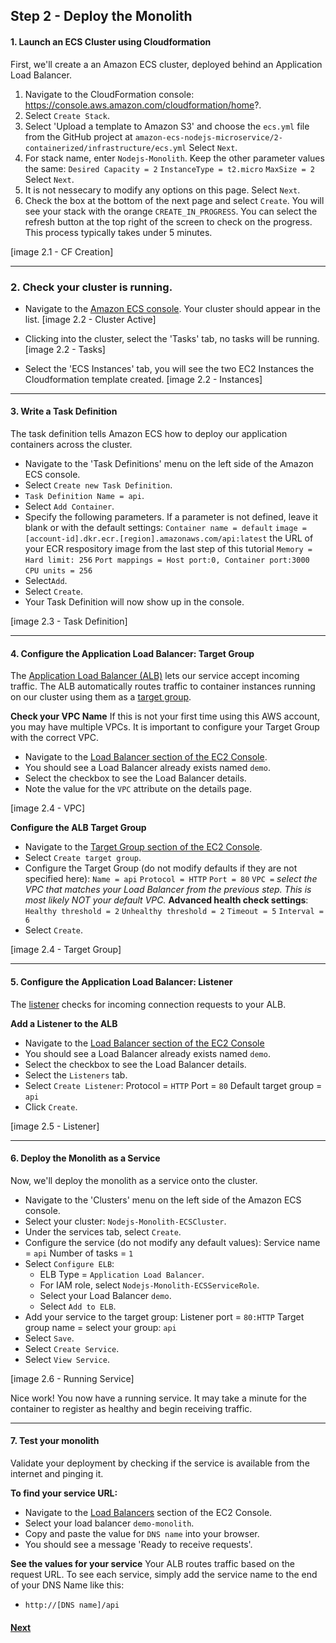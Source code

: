 ## Step 2 - Deploy the Monolith

#### 1. Launch an ECS Cluster using Cloudformation
First, we'll create a an Amazon ECS cluster, deployed behind an Application Load Balancer.

1. Navigate to the CloudFormation console: https://console.aws.amazon.com/cloudformation/home?.
2. Select `Create Stack`.
3. Select 'Upload a template to Amazon S3' and choose the `ecs.yml` file from the GitHub project at `amazon-ecs-nodejs-microservice/2-containerized/infrastructure/ecs.yml`
Select `Next`.
4. For stack name, enter `Nodejs-Monolith`.
Keep the other parameter values the same:
`Desired Capacity = 2`
`InstanceType = t2.micro`
`MaxSize = 2`
Select `Next`.
5. It is not nessecary to modify any options on this page. Select `Next`.
6. Check the box at the bottom of the next page and select `Create`.
You will see your stack with the orange `CREATE_IN_PROGRESS`. You can select the refresh button at the top right of the screen to check on the progress. This process typically takes under 5 minutes.

[image 2.1 - CF Creation]

----
### 2. Check your cluster is running.

* Navigate to the [Amazon ECS console](https://console.aws.amazon.com/ecs/home?). Your cluster should appear in the list.
[image 2.2 - Cluster Active]

* Clicking into the cluster, select the 'Tasks' tab, no tasks will be running.
[image 2.2 - Tasks]

* Select the 'ECS Instances' tab, you will see the two EC2 Instances the Cloudformation template created.
[image 2.2 - Instances]

---
#### 3. Write a Task Definition
The task definition tells Amazon ECS how to deploy our application containers across the cluster.

* Navigate to the 'Task Definitions' menu on the left side of the Amazon ECS console.
* Select `Create new Task Definition`.
* `Task Definition Name = api`.
* Select `Add Container`.
* Specify the following parameters. If a parameter is not defined, leave it blank or with the default settings:
`Container name = default`
`image = [account-id].dkr.ecr.[region].amazonaws.com/api:latest` the URL of your ECR respository image from the last step of this tutorial
`Memory = Hard limit: 256`
`Port mappings = Host port:0, Container port:3000`
`CPU units = 256`
* Select`Add`.
* Select `Create`.
* Your Task Definition will now show up in the console.

[image 2.3 - Task Definition]

---
#### 4. Configure the Application Load Balancer: Target Group
The [Application Load Balancer (ALB)](http://docs.aws.amazon.com/elasticloadbalancing/latest/application/introduction.html) lets our service accept incoming traffic. The ALB automatically routes traffic to container instances running on our cluster using them as a [target group](http://docs.aws.amazon.com/elasticloadbalancing/latest/application/load-balancer-target-groups.html).

**Check your VPC Name**
If this is not your first time using this AWS account, you may have multiple VPCs. It is important to configure your Target Group with the correct VPC.
* Navigate to the [Load Balancer section of the EC2 Console](https://console.aws.amazon.com/ec2/v2/home?#LoadBalancers:).
* You should see a Load Balancer already exists named `demo`.
* Select the checkbox to see the Load Balancer details.
* Note the value for the `VPC` attribute on the details page.

[image 2.4 - VPC]

**Configure the ALB Target Group**
* Navigate to the [Target Group section of the EC2 Console](https://console.aws.amazon.com/ec2/v2/home?#TargetGroups:).
* Select `Create target group`.
* Configure the Target Group (do not modify defaults if they are not specified here):
`Name = api`
`Protocol = HTTP`
`Port = 80`
`VPC =` _select the VPC that matches your Load Balancer from the previous step. This is most likely NOT your default VPC._
**Advanced health check settings**:
`Healthy threshold = 2`
`Unhealthy threshold = 2`
`Timeout = 5`
`Interval = 6`
* Select `Create`.

[image 2.4 - Target Group]

---
#### 5. Configure the Application Load Balancer: Listener
The [listener](http://docs.aws.amazon.com/elasticloadbalancing/latest/application/load-balancer-listeners.html) checks for incoming connection requests to your ALB.

**Add a Listener to the ALB**
* Navigate to the [Load Balancer section of the EC2 Console](https://console.aws.amazon.com/ec2/v2/home?#LoadBalancers:)
* You should see a Load Balancer already exists named `demo`.
* Select the checkbox to see the Load Balancer details.
* Select the `Listeners` tab.
* Select `Create Listener`:
Protocol = `HTTP`
Port = `80`
Default target group = `api`
* Click `Create`.

[image 2.5 - Listener]

---
#### 6. Deploy the Monolith as a Service
Now, we'll deploy the monolith as a service onto the cluster.

* Navigate to the 'Clusters' menu on the left side of the Amazon ECS console.
* Select your cluster: `Nodejs-Monolith-ECSCluster`.
* Under the services tab, select `Create`.
* Configure the service (do not modify any default values):
Service name = `api`
Number of tasks = `1`
* Select `Configure ELB`:
  * ELB Type = `Application Load Balancer`.
  * For IAM role, select `Nodejs-Monolith-ECSServiceRole`.
  * Select your Load Balancer `demo`.
  * Select `Add to ELB`.
* Add your service to the target group:
Listener port = `80:HTTP`
Target group name = select your group: `api`
* Select `Save`.
* Select `Create Service`.
* Select `View Service`.

[image 2.6 - Running Service]

Nice work! You now have a running service. It may take a minute for the container to register as healthy and begin receiving traffic.

---
#### 7. Test your monolith
Validate your deployment by checking if the service is available from the internet and pinging it.

**To find your service URL:**
* Navigate to the [Load Balancers](https://console.aws.amazon.com/ec2/v2/home?#LoadBalancers:) section of the EC2 Console.
* Select your load balancer `demo-monolith`.
* Copy and paste the value for `DNS name` into your browser.
* You should see a message 'Ready to receive requests'.

**See the values for your service**
Your ALB routes traffic based on the request URL. To see each service, simply add the service name to the end of your DNS Name like this:
* `http://[DNS name]/api`

#### [Next](/Step-3.md)

